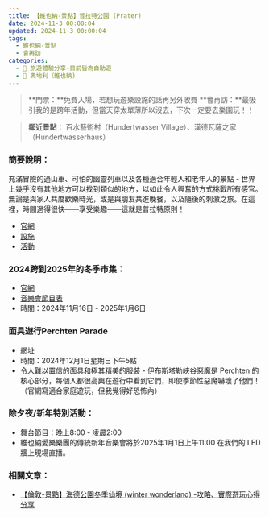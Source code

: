 ```yaml
---
title: 【維也納-景點】普拉特公園 (Prater)
date: 2024-11-3 00:00:04
updated: 2024-11-3 00:00:04
tags: 
  - 維也納-景點
  - 會再訪  
categories: 
  - 🌴 旅遊體驗分享-目前皆為自助遊
  - 🥥 奧地利（維也納) 
---
```

>**門票：**免費入場，若想玩遊樂設施的話再另外收費
>**會再訪：**最吸引我的是跨年活動，但當天穿太單薄所以沒去，下次一定要去樂園玩！！
 <!-- more -->
>**鄰近景點**：
百水藝術村（Hundertwasser Village）、漢德瓦薩之家（Hundertwasserhaus）

### 簡要說明：
充滿冒險的過山車、可怕的幽靈列車以及各種適合年輕人和老年人的景點 - 世界上幾乎沒有其他地方可以找到類似的地方，以如此令人興奮的方式挑戰所有感官。無論是與家人共度歡樂時光，或是與朋友共進晚餐，以及隨後的刺激之旅。在這裡，時間過得很快——享受樂趣——這就是普拉特原則！
+ [官網](https://www.praterwien.com/en/home)
+ [設施](https://www.praterwien.com/en/attractions)
+ [活動](https://www.praterwien.com/en/events/current-events)

  
### 2024跨到2025年的冬季市集：
+ [官網](https://www.wintermarkt.at/en/)
+ [音樂會節目表](https://www.wintermarkt.at/en/events/current-events)
+ 時間：2024年11月16日 - 2025年1月6日

  
### 面具遊行Perchten Parade
+ [網址](https://www.wintermarkt.at/en/winter-adventure/the-perchten-parade)
+ 時間：2024年12月1日星期日下午5點
+ 令人難以置信的面具和極其精美的服裝 - 伊布斯塔勒峽谷惡魔是 Perchten 的核心部分，每個人都很高興在遊行中看到它們，即使季節性惡魔嚇壞了他們！（官網寫適合家庭遊玩，但我覺得好恐怖內）
  
 
### 除夕夜/新年特別活動：
+ 舞台節目：晚上8:00 - 凌晨2:00
+ 維也納愛樂樂團的傳統新年音樂會將於2025年1月1日上午11:00 在我們的 LED 牆上現場直播。


### 相關文章：
+ [【倫敦-景點】海德公園冬季仙境 (winter wonderland) -攻略、實際遊玩心得分享](https://taoudjiji.github.io/blog/london/L-spot/winter%20wonderland%20%20guide%20and%20experience/?highlight=%E6%B5%B7%E5%BE%B7%E5%85%AC%E5%9C%92%E5%86%AC%E5%AD%A3%E4%BB%99%E5%A2%83+%28winter+wonderland%29)
